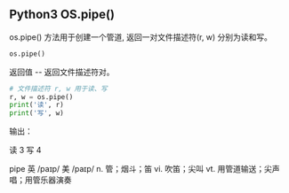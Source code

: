 ## Python3 OS.pipe()

os.pipe() 方法用于创建一个管道, 返回一对文件描述符(r, w) 分别为读和写。

```python
os.pipe()
```
返回值 -- 返回文件描述符对。

```python
# 文件描述符 r, w 用于读、写
r, w = os.pipe()
print('读', r)
print('写', w)
```
输出：
> 
读 3
写 4

pipe 英 /paɪp/  美 /paɪp/  n. 管；烟斗；笛 vi. 吹笛；尖叫 vt. 用管道输送；尖声唱；用管乐器演奏